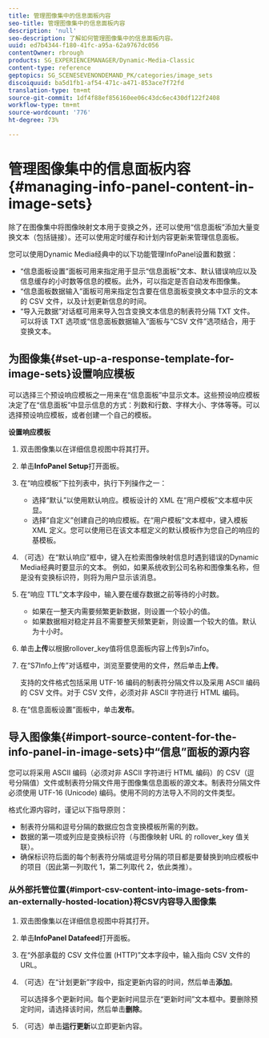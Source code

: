 ```yaml
---
title: 管理图像集中的信息面板内容
seo-title: 管理图像集中的信息面板内容
description: 'null'
seo-description: 了解如何管理图像集中的信息面板内容。
uuid: ed7b4344-f180-41fc-a95a-62a9767dc056
contentOwner: rbrough
products: SG_EXPERIENCEMANAGER/Dynamic-Media-Classic
content-type: reference
geptopics: SG_SCENESEVENONDEMAND_PK/categories/image_sets
discoiquuid: ba5d1fb1-af54-471c-a471-853ace7f72fd
translation-type: tm+mt
source-git-commit: 1df4f88ef856160ee06c43dc6ec430df122f2408
workflow-type: tm+mt
source-wordcount: '776'
ht-degree: 73%

---
```



# 管理图像集中的信息面板内容{#managing-info-panel-content-in-image-sets}

除了在图像集中将图像映射文本用于变换之外，还可以使用“信息面板”添加大量变换文本（包括链接）。还可以使用定时缓存和计划内容更新来管理信息面板。

您可以使用Dynamic Media经典中的以下功能管理InfoPanel设置和数据：

* “信息面板设置”面板可用来指定用于显示“信息面板”文本、默认错误响应以及信息缓存的小时数等信息的模板。此外，可以指定是否自动发布图像集。
* “信息面板数据输入”面板可用来指定包含要在信息面板变换文本中显示的文本的 CSV 文件，以及计划更新信息的时间。
* “导入元数据”对话框可用来导入包含变换文本信息的制表符分隔 TXT 文件。可以将该 TXT 选项或“信息面板数据输入”面板与“CSV 文件”选项结合，用于变换文本。

## 为图像集{#set-up-a-response-template-for-image-sets}设置响应模板

可以选择三个预设响应模板之一用来在“信息面板”中显示文本。这些预设响应模板决定了在“信息面板”中显示信息的方式：列数和行数、字样大小、字体等等。可以选择预设响应模板，或者创建一个自己的模板。

**设置响应模板**

1. 双击图像集以在详细信息视图中将其打开。
1. 单击&#x200B;**InfoPanel Setup**&#x200B;打开面板。
1. 在“响应模板”下拉列表中，执行下列操作之一：

   * 选择“默认”以使用默认响应。模板设计的 XML 在“用户模板”文本框中灰显。
   * 选择“自定义”创建自己的响应模板。在“用户模板”文本框中，键入模板 XML 定义。您可以使用已在该文本框定义的默认模板作为您自己的响应的基模板。

1. （可选）在“默认响应”框中，键入在检索图像映射信息时遇到错误的Dynamic Media经典时要显示的文本。 例如，如果系统收到公司名称和图像集名称，但是没有变换标识符，则将为用户显示该消息。
1. 在“响应 TTL”文本字段中，输入要在缓存数据之前等待的小时数。

   * 如果在一整天内需要频繁更新数据，则设置一个较小的值。
   * 如果数据相对稳定并且不需要整天频繁更新，则设置一个较大的值。默认为十小时。

1. 单击&#x200B;**上传**&#x200B;以根据rollover_key值将信息面板内容上传到s7info。
1. 在“S7Info上传”对话框中，浏览至要使用的文件，然后单击&#x200B;**上传**。

   支持的文件格式包括采用 UTF-16 编码的制表符分隔文件以及采用 ASCII 编码的 CSV 文件。对于 CSV 文件，必须对非 ASCII 字符进行 HTML 编码。

1. 在“信息面板设置”面板中，单击&#x200B;**发布**。

## 导入图像集{#import-source-content-for-the-info-panel-in-image-sets}中“信息”面板的源内容

您可以将采用 ASCII 编码（必须对非 ASCII 字符进行 HTML 编码）的 CSV（逗号分隔值）文件或制表符分隔文件用于图像集信息面板的源文本。制表符分隔文件必须使用 UTF-16 (Unicode) 编码。使用不同的方法导入不同的文件类型。

格式化源内容时，谨记以下指导原则：

* 制表符分隔和逗号分隔的数据应包含变换模板所需的列数。
* 数据的第一项或列应是变换标识符（与图像映射 URL 的 rollover_key 值关联）。
* 确保标识符后面的每个制表符分隔或逗号分隔的项目都是要替换到响应模板中的项目（因此第一列取代 $1$，第二列取代 $2$，依此类推）。

### 从外部托管位置{#import-csv-content-into-image-sets-from-an-externally-hosted-location}将CSV内容导入图像集

1. 双击图像集以在详细信息视图中将其打开。
1. 单击&#x200B;**InfoPanel Datafeed**&#x200B;打开面板。
1. 在“外部承载的 CSV 文件位置 (HTTP)”文本字段中，输入指向 CSV 文件的 URL。
1. （可选）在“计划更新”字段中，指定更新内容的时间，然后单击&#x200B;**添加**。

   可以选择多个更新时间。每个更新时间显示在“更新时间”文本框中。要删除预定时间，请选择该时间，然后单击&#x200B;**删除**。

1. （可选）单击&#x200B;**运行更新**&#x200B;以立即更新内容。

